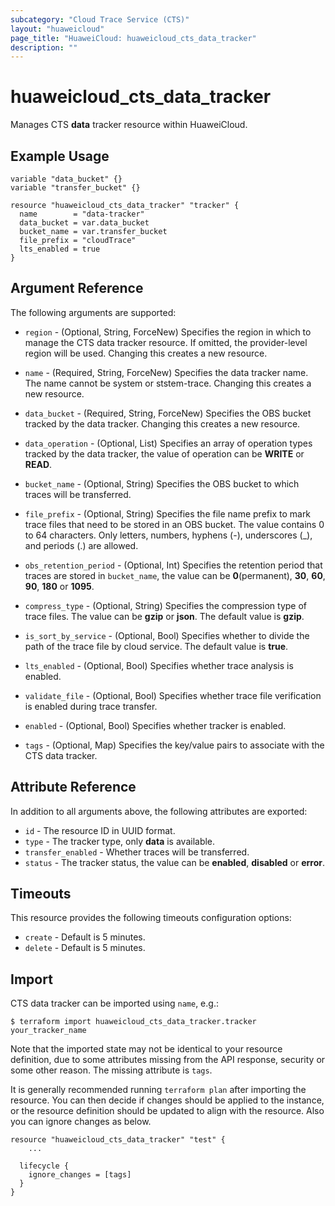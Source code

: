 ```yaml
---
subcategory: "Cloud Trace Service (CTS)"
layout: "huaweicloud"
page_title: "HuaweiCloud: huaweicloud_cts_data_tracker"
description: ""
---
```


# huaweicloud_cts_data_tracker

Manages CTS **data** tracker resource within HuaweiCloud.

## Example Usage

```hcl
variable "data_bucket" {}
variable "transfer_bucket" {}

resource "huaweicloud_cts_data_tracker" "tracker" {
  name        = "data-tracker"
  data_bucket = var.data_bucket
  bucket_name = var.transfer_bucket
  file_prefix = "cloudTrace"
  lts_enabled = true
}
```

## Argument Reference

The following arguments are supported:

* `region` - (Optional, String, ForceNew) Specifies the region in which to manage the CTS data tracker resource.
  If omitted, the provider-level region will be used. Changing this creates a new resource.

* `name` - (Required, String, ForceNew) Specifies the data tracker name. The name cannot be system or ststem-trace.
  Changing this creates a new resource.

* `data_bucket` - (Required, String, ForceNew) Specifies the OBS bucket tracked by the data tracker.
  Changing this creates a new resource.

* `data_operation` - (Optional, List) Specifies an array of operation types tracked by the data tracker,
  the value of operation can be **WRITE** or **READ**.

* `bucket_name` - (Optional, String) Specifies the OBS bucket to which traces will be transferred.

* `file_prefix` - (Optional, String) Specifies the file name prefix to mark trace files that need to be stored
  in an OBS bucket. The value contains 0 to 64 characters. Only letters, numbers, hyphens (-), underscores (_),
  and periods (.) are allowed.

* `obs_retention_period` - (Optional, Int) Specifies the retention period that traces are stored in `bucket_name`,
  the value can be **0**(permanent), **30**, **60**, **90**, **180** or **1095**.

* `compress_type` - (Optional, String) Specifies the compression type of trace files. The value can be **gzip**
  or **json**. The default value is **gzip**.

* `is_sort_by_service` - (Optional, Bool) Specifies whether to divide the path of the trace file by cloud service.
  The default value is **true**.

* `lts_enabled` - (Optional, Bool) Specifies whether trace analysis is enabled.

* `validate_file` - (Optional, Bool) Specifies whether trace file verification is enabled during trace transfer.

* `enabled` - (Optional, Bool) Specifies whether tracker is enabled.

* `tags` - (Optional, Map) Specifies the key/value pairs to associate with the CTS data tracker.

## Attribute Reference

In addition to all arguments above, the following attributes are exported:

* `id` - The resource ID in UUID format.
* `type` - The tracker type, only **data** is available.
* `transfer_enabled` - Whether traces will be transferred.
* `status` - The tracker status, the value can be **enabled**, **disabled** or **error**.

## Timeouts

This resource provides the following timeouts configuration options:

* `create` - Default is 5 minutes.
* `delete` - Default is 5 minutes.

## Import

CTS data tracker can be imported using `name`, e.g.:

```
$ terraform import huaweicloud_cts_data_tracker.tracker your_tracker_name
```

Note that the imported state may not be identical to your resource definition, due to some attributes missing from the
API response, security or some other reason. The missing attribute is `tags`.

It is generally recommended running `terraform plan` after importing the resource.
You can then decide if changes should be applied to the instance, or the resource definition should be updated to
align with the resource. Also you can ignore changes as below.

```hcl
resource "huaweicloud_cts_data_tracker" "test" {
    ...

  lifecycle {
    ignore_changes = [tags]
  }
}
```
